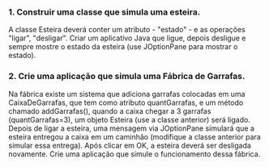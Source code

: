 ### 1. Construir uma classe que simula uma esteira. 
A classe Esteira deverá conter um atributo - "estado" - e as operações "ligar", "desligar". Criar um
aplicativo Java que ligue, depois desligue e sempre mostre o estado da
esteira (use JOptionPane para mostrar o estado).

### 2. Crie uma aplicação que simula uma Fábrica de Garrafas. 
Na fábrica existe um sistema que adiciona garrafas colocadas em uma CaixaDeGarrafas, que
tem como atributo quantGarrafas, e um método chamado addGarrafas(),
quando a caixa chegar a 3 garrafas (quantGarrafas=3), um objeto Esteira
(use a classe anterior) será ligado. Depois de ligar a esteira, uma mensagem
via JOptionPane simulará que a esteira entregou a caixa em um caminhão
(modifique a classe anterior para simular essa entrega). Após clicar em OK,
a esteira deverá ser desligada novamente. Crie uma aplicação que simule o
funcionamento dessa fábrica.
